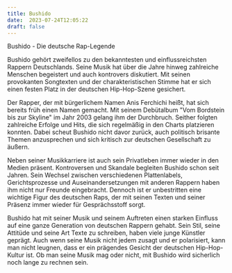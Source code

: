 ```yaml
---
title: Bushido
date:  2023-07-24T12:05:22
draft: false
---
```


Bushido - Die deutsche Rap-Legende

Bushido gehört zweifellos zu den bekanntesten und einflussreichsten Rappern Deutschlands. Seine Musik hat über die Jahre hinweg zahlreiche Menschen begeistert und auch kontrovers diskutiert. Mit seinen provokanten Songtexten und der charakteristischen Stimme hat er sich einen festen Platz in der deutschen Hip-Hop-Szene gesichert.

Der Rapper, der mit bürgerlichem Namen Anis Ferchichi heißt, hat sich bereits früh einen Namen gemacht. Mit seinem Debütalbum "Vom Bordstein bis zur Skyline" im Jahr 2003 gelang ihm der Durchbruch. Seither folgten zahlreiche Erfolge und Hits, die sich regelmäßig in den Charts platzieren konnten. Dabei scheut Bushido nicht davor zurück, auch politisch brisante Themen anzusprechen und sich kritisch zur deutschen Gesellschaft zu äußern.

Neben seiner Musikkarriere ist auch sein Privatleben immer wieder in den Medien präsent. Kontroversen und Skandale begleiten Bushido schon seit Jahren. Sein Wechsel zwischen verschiedenen Plattenlabels, Gerichtsprozesse und Auseinandersetzungen mit anderen Rappern haben ihm nicht nur Freunde eingebracht. Dennoch ist er unbestritten eine wichtige Figur des deutschen Raps, der mit seinen Texten und seiner Präsenz immer wieder für Gesprächsstoff sorgt.

Bushido hat mit seiner Musik und seinem Auftreten einen starken Einfluss auf eine ganze Generation von deutschen Rappern gehabt. Sein Stil, seine Attitüde und seine Art Texte zu schreiben, haben viele junge Künstler geprägt. Auch wenn seine Musik nicht jedem zusagt und er polarisiert, kann man nicht leugnen, dass er ein prägendes Gesicht der deutschen Hip-Hop-Kultur ist. Ob man seine Musik mag oder nicht, mit Bushido wird sicherlich noch lange zu rechnen sein.